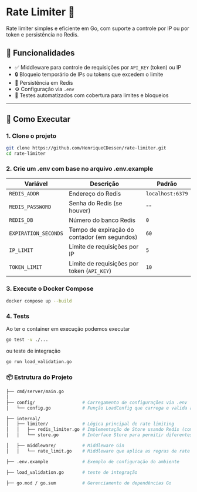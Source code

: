 # Rate Limiter 🔐

Rate limiter simples e eficiente em Go, com suporte a controle por IP ou por token e persistência no Redis.

## 🧩 Funcionalidades

- ✅ Middleware para controle de requisições por `API_KEY` (token) ou IP
- 🔒 Bloqueio temporário de IPs ou tokens que excedem o limite
- 💾 Persistência em Redis
- ⚙️ Configuração via `.env`
- 🧪 Testes automatizados com cobertura para limites e bloqueios

---

## 🚀 Como Executar

### 1. Clone o projeto

```bash
git clone https://github.com/HenriqueCDessen/rate-limiter.git
cd rate-limiter
```

### 2. Crie um .env com base no arquivo .env.example
| Variável             | Descrição                                    | Padrão           |
| -------------------- | -------------------------------------------- | ---------------- |
| `REDIS_ADDR`         | Endereço do Redis                            | `localhost:6379` |
| `REDIS_PASSWORD`     | Senha do Redis (se houver)                   | `""`             |
| `REDIS_DB`           | Número do banco Redis                        | `0`              |
| `EXPIRATION_SECONDS` | Tempo de expiração do contador (em segundos) | `60`             |
| `IP_LIMIT`           | Limite de requisições por IP                 | `5`              |
| `TOKEN_LIMIT`        | Limite de requisições por token (`API_KEY`)  | `10`             |


### 3. Execute o Docker Compose
```bash
docker compose up --build
```

### 4. Tests
Ao ter o container em execução podemos executar
```bash
go test -v ./...
```
ou teste de integração 
```bash
go run load_validation.go
```
### 📦 Estrutura do Projeto
```bash
├── cmd/server/main.go       
│
├── config/                  # Carregamento de configurações via .env
│   └── config.go            # Função LoadConfig que carrega e valida as variáveis de ambiente

├── internal/
│   ├── limiter/             # Lógica principal de rate limiting
│   │   ├── redis_limiter.go # Implementação de Store usando Redis (com Allow, GetTokenLimit)
│   │   └── store.go         # Interface Store para permitir diferentes implementações de limiter

│   ├── middleware/          # Middleware Gin
│   │   └── rate_limit.go    # Middleware que aplica as regras de rate limit por IP ou token

├── .env.example             # Exemplo de configuração do ambiente

├── load_validation.go       # teste de integração

├── go.mod / go.sum          # Gerenciamento de dependências Go
```



